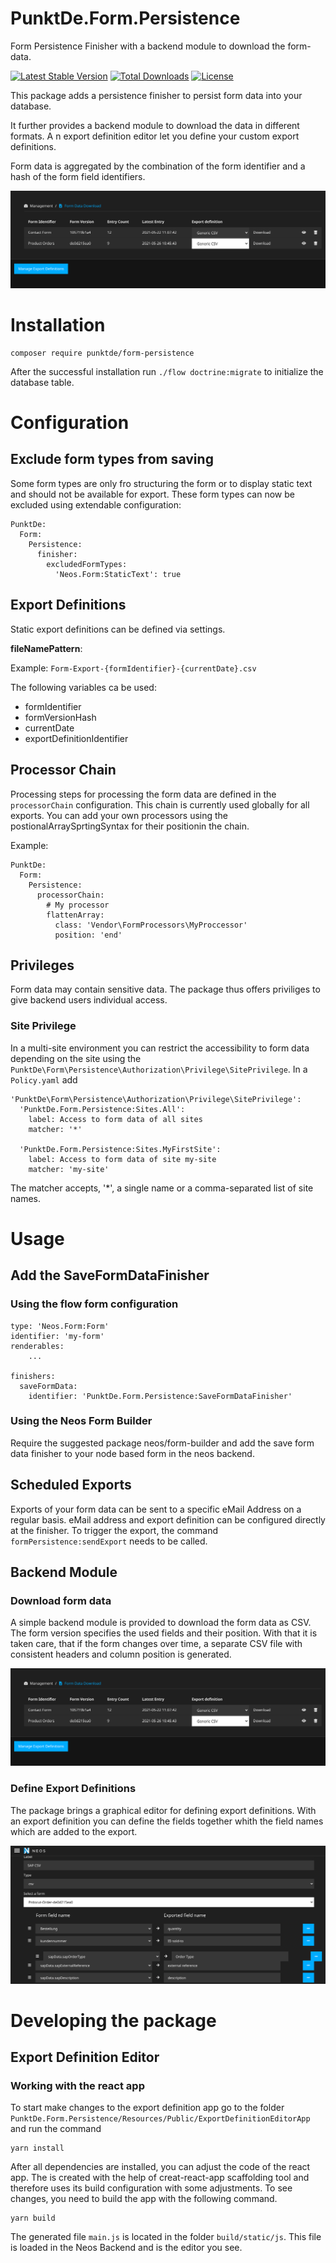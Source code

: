 # PunktDe.Form.Persistence

Form Persistence Finisher with a backend module to download the form-data.

[![Latest Stable Version](https://poser.pugx.org/punktDe/form-persistence/v/stable)](https://packagist.org/packages/punktDe/form-persistence) [![Total Downloads](https://poser.pugx.org/punktDe/form-persistence/downloads)](https://packagist.org/packages/punktDe/form-persistence) [![License](https://poser.pugx.org/punktDe/form-persistence/license)](https://packagist.org/packages/punktDe/form-persistence)

This package adds a persistence finisher to persist form data into your database. 

It further provides a backend module to download the data in different formats. A n export definition editor let you define your custom export definitions.

Form data is aggregated by the combination of the form identifier and a hash of the form field identifiers.

![Backend Module](Documentation/BackendModule.png)

# Installation
```
composer require punktde/form-persistence
```

After the successful installation run `./flow doctrine:migrate` to initialize the database table.

# Configuration

## Exclude form types from saving

Some form types are only fro structuring the form or to display static text and should not be available for export. These form types can now be excluded using extendable configuration:

	PunktDe:
	  Form:
	    Persistence:
	      finisher:
	        excludedFormTypes:
	          'Neos.Form:StaticText': true

## Export Definitions

Static export definitions can be defined via settings.

**fileNamePattern**: 

Example: `Form-Export-{formIdentifier}-{currentDate}.csv`

The following variables ca be used: 

* formIdentifier
* formVersionHash
* currentDate
* exportDefinitionIdentifier

## Processor Chain

Processing steps for processing the form data are defined in the `processorChain` configuration. This chain is currently used globally for all exports. You can add your own processors using the postionalArraySprtingSyntax for their positionin the chain.

Example: 

	PunktDe:
	  Form:
	    Persistence:
	      processorChain:
	        # My processor
	        flattenArray:
	          class: 'Vendor\FormProcessors\MyProccessor'
	          position: 'end'
	          

## Privileges

Form data may contain sensitive data. The package thus offers priviliges to give backend users individual access. 

### Site Privilege

In a multi-site environment you can restrict the accessibility to form data depending on the site using the `PunktDe\Form\Persistence\Authorization\Privilege\SitePrivilege`. In a `Policy.yaml` add 

	'PunktDe\Form\Persistence\Authorization\Privilege\SitePrivilege':
	  'PunktDe.Form.Persistence:Sites.All':
	    label: Access to form data of all sites
	    matcher: '*'
	    
	  'PunktDe.Form.Persistence:Sites.MyFirstSite':
  	    label: Access to form data of site my-site
	    matcher: 'my-site'

The matcher accepts, '*', a single name or a comma-separated list of site names.


# Usage
## Add the SaveFormDataFinisher
### Using the flow form configuration

```
type: 'Neos.Form:Form'
identifier: 'my-form'
renderables:
    ...

finishers:
  saveFormData:
    identifier: 'PunktDe.Form.Persistence:SaveFormDataFinisher'
```

### Using the Neos Form Builder
Require the suggested package neos/form-builder and add the save form data finisher to your node based form in the neos backend.

## Scheduled Exports

Exports of your form data can be sent to a specific eMail Address on a regular basis. eMail address and export definition can be configured directly at the finisher.
To trigger the export, the command `formPersistence:sendExport` needs to be called.

## Backend Module

### Download form data

A simple backend module is provided to download the form data as CSV. The form version specifies the used fields and their position. 
With that it is taken care, that if the form changes over time, a separate CSV file with consistent headers and column position is generated. 

![Backend Module](Documentation/BackendModule.png)

### Define Export Definitions

The package brings a graphical editor for defining export definitions. With an export definition you can define the fields together whith the field names which are added to the export.

![Backend Module](Documentation/ExportDefinitionEditor.png)

# Developing the package

## Export Definition Editor

### Working with the react app

To start make changes to the export definition app go to the folder `PunktDe.Form.Persistence/Resources/Public/ExportDefinitionEditorApp`
and run the command

```
yarn install
```

After all dependencies are installed, you can adjust the code of the react app. 
The is created with the help of creat-react-app scaffolding tool and therefore uses its build configuration with some adjustments.
To see changes, you need to build the app with the following command.

```
yarn build
```

The generated file `main.js` is located in the folder `build/static/js`.
This file is loaded in the Neos Backend and is the editor you see.

